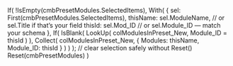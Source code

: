 If(
    !IsEmpty(cmbPresetModules.SelectedItems),
    With(
        {
            sel: First(cmbPresetModules.SelectedItems),
            thisName: sel.ModuleName,     // or sel.Title if that’s your field
            thisId:   sel.Mod_ID          // or sel.Module_ID — match your schema
        },
        If(
            IsBlank(
                LookUp(
                    colModulesInPreset_New,
                    Module_ID = thisId
                )
            ),
            Collect(
                colModulesInPreset_New,
                {
                    Modules: thisName,
                    Module_ID: thisId
                }
            )
        )
    );
    // clear selection safely without Reset()
    Reset(cmbPresetModules)
)
